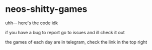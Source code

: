 # neos-shitty-games

uhh-- here's the code idk

if you have a bug to report go to issues and ill check it out

the games of each day are in telegram, check the link in the top right

